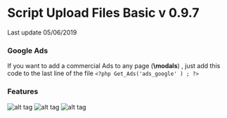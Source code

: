# Script Upload Files Basic v 0.9.7
Last update 05/06/2019

### Google Ads ###

If you want to add a commercial Ads to any page (**\modals**) , just add this code to the last line of the file 
```<?php Get_Ads('ads_google' ) ; ?>```

### Features ###

![alt tag](https://raw.githubusercontent.com/JubaDZ/UploadFilesBasic/master/index1.png)
![alt tag](https://raw.githubusercontent.com/JubaDZ/UploadFilesBasic/master/index2.png)
![alt tag](https://raw.githubusercontent.com/JubaDZ/UploadFilesBasic/master/index3.png)
